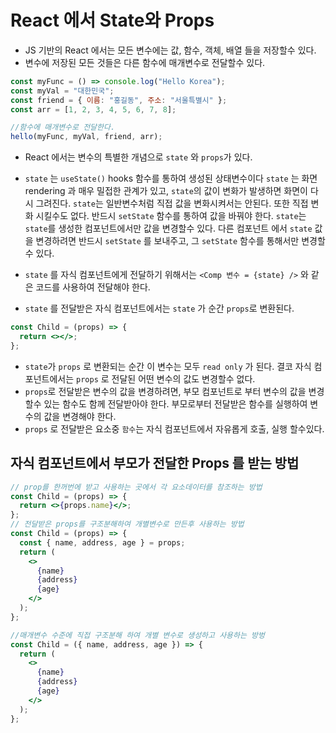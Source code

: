 # React 에서 State와 Props

- JS 기반의 React 에서는 모든 변수에는 값, 함수, 객체, 배열 들을 저장할수 있다.
- 변수에 저장된 모든 것들은 다른 함수에 매개변수로 전달할수 있다.

```js
const myFunc = () => console.log("Hello Korea");
const myVal = "대한민국";
const friend = { 이름: "홍길동", 주소: "서울특별시" };
const arr = [1, 2, 3, 4, 5, 6, 7, 8];

//함수에 매개변수로 전달한다.
hello(myFunc, myVal, friend, arr);
```

- React 에서는 변수의 특별한 개념으로 `state` 와 `props`가 있다.
- `state` 는 `useState()` hooks 함수를 통하여 생성된 상태변수이다
  `state` 는 화면 rendering 과 매우 밀접한 관계가 있고, `state`의 값이 변화가 발생하면 화면이 다시 그려진다.
  `state`는 일반변수처럼 직접 값을 변화시켜서는 안된다. 또한 직접 변화 시킬수도 없다. 반드시 `setState` 함수를 통하여 값을 바꿔야 한다.
  `state`는 `state`를 생성한 컴포넌트에서만 값을 변경할수 있다.
  다른 컴포넌트 에서 `state` 값을 변경하려면 반드시 `setState` 를 보내주고, 그 `setState` 함수를 통해서만 변경할수 있다.

- `state` 를 자식 컴포넌트에게 전달하기 위해서는 `<Comp 변수 = {state} />` 와 같은 코드를 사용하여 전달해야 한다.
- `state` 를 전달받은 자식 컴포넌트에서는 `state` 가 순간 `props`로 변환된다.

```jsx
const Child = (props) => {
  return <></>;
};
```

- `state`가 `props` 로 변환되는 순간 이 변수는 모두 `read only` 가 된다. 결코 자식 컴포넌트에서는 `props` 로 전달된 어떤 변수의 값도 변경할수 없다.
- `props`로 전달받은 변수의 값을 변경하려면, 부모 컴포넌트로 부터 변수의 값을 변경할수 있는 함수도 함께 전달받아야 한다.
  부모로부터 전달받은 함수를 실행하여 변수의 값을 변경해야 한다.
- `props` 로 전달받은 요소중 `함수`는 자식 컴포넌트에서 자유롭게 호출, 실행 할수있다.

## 자식 컴포넌트에서 부모가 전달한 Props 를 받는 방법

```jsx
// prop를 한꺼번에 받고 사용하는 곳에서 각 요소데이터를 참조하는 방법
const Child = (props) => {
  return <>{props.name}</>;
};
// 전달받은 props를 구조분해하여 개별변수로 만든후 사용하는 방법
const Child = (props) => {
  const { name, address, age } = props;
  return (
    <>
      {name}
      {address}
      {age}
    </>
  );
};

//매개변수 수준에 직접 구조분해 하여 개별 변수로 생성하고 사용하는 방벙
const Child = ({ name, address, age }) => {
  return (
    <>
      {name}
      {address}
      {age}
    </>
  );
};
```
